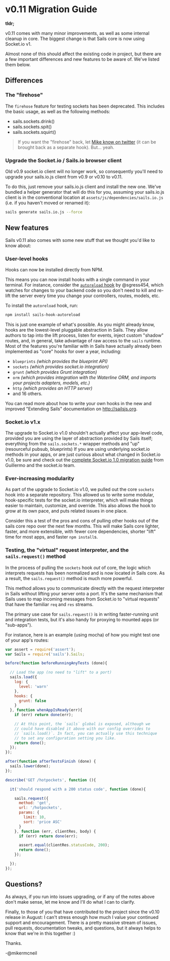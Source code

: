 # v0.11 Migration Guide


**tldr;**

v0.11 comes with many minor improvements, as well as some internal cleanup in core.  The biggest change is that Sails core is now using Socket.io v1.

Almost none of this should affect the existing code in project, but there are a few important differences and new features to be aware of.  We've listed them below.


## Differences

### The "firehose"

The `firehose` feature for testing sockets has been deprecated.  This includes the basic usage, as well as the following methods:
  + sails.sockets.drink()
  + sails.sockets.spit()
  + sails.sockets.squirt()

> If you want the "firehose" back, let [Mike know on twitter](http://twitter.com/mikermcneil) (it can be brought back as a separate hook). But... yeah.


### Upgrade the Socket.io / Sails.io browser client

Old v0.9 socket.io client will no longer work, so consequently you'll need to upgrade your sails.io.js client from v0.9 or v0.10 to v0.11.

To do this, just remove your sails.io.js client and install the new one.  We've bundled a helper generator that will do this for you, assuming your sails.io.js client is in the conventional location at `assets/js/dependencies/sails.io.js` (i.e. if you haven't moved or renamed it):

```sh
sails generate sails.io.js --force
```



## New features

Sails v0.11 also comes with some new stuff that we thought you'd like to know about:


### User-level hooks

Hooks can now be installed directly from NPM.

This means you can now install hooks with a single command in your terminal.  For instance, consider the [`autoreload` hook]() by @sgress454, which watches for changes to your backend code so you don't need to kill and re-lift the server every time you change your controllers, routes, models, etc.

To install the `autoreload` hook, run:

```sh
npm install sails-hook-autoreload
```

This is just one example of what's possible.  As you might already know, hooks are the lowest-level pluggable abstraction in Sails.  They allow authors to tap into the lift process, listen for events, inject custom "shadow" routes, and, in general, take advantage of raw access to the `sails` runtime.
Most of the features you're familiar with in Sails have actually already been implemented as "core" hooks for over a year, including:

+ `blueprints` _(which provides the blueprint API)_
+ `sockets`    _(which provides socket.io integration)_
+ `grunt`      _(which provides Grunt integration)_
+ `orm`        _(which provides integration with the Waterline ORM, and imports your projects adapters, models, etc.)_
+ `http`       _(which provides an HTTP server)_
+ and 16 others.

You can read more about how to write your own hooks in the new and improved "Extending Sails" documentation on http://sailsjs.org.


### Socket.io v1.x

The upgrade to Socket.io v1.0 shouldn't actually affect your app-level code, provided you are using the layer of abstraction provided by Sails itself; everything from the `sails.sockets.*` wrapper methods and "up" (resourceful pubsub, blueprints)
If you are using underlying socket.io methods in your apps, or are just curious about what changed in Socket.io v1.0, be sure and check out the [complete Socket.io 1.0 migration guide](http://socket.io/docs/migrating-from-0-9/) from Guillermo and the socket.io team.

### Ever-increasing modularity

As part of the upgrade to Socket.io v1.0, we pulled out the core `sockets` hook into a separate repository.  This allowed us to write some modular, hook-specific tests for the socket.io interpreter, which will make things easier to maintain, customize, and override.
This also allows the hook to grow at its own pace, and puts related issues in one place.

Consider this a test of the pros and cons of pulling other hooks out of the sails core repo over the next few months.  This will make Sails core lighter, faster, and more extensible, with fewer core dependencies, shorter "lift" time for most apps, and faster `npm install`s.


### Testing, the "virtual" request interpreter, and the `sails.request()` method

In the process of pulling the `sockets` hook _out_ of core, the logic which interprets requests has been normalized and is now located _in_ Sails core.  As a result, the `sails.request()` method is much more powerful.

This method allows you to communicate directly with the request interpreter in Sails without lifting your server onto a port.  It's the same mechanism that Sails uses to map incoming messages from Socket.io to "virtual requests" that have the familiar `req` and `res` streams.

The primary use case for `sails.request()` is in writing faster-running unit and integration tests, but it's also handy for proxying to mounted apps (or "sub-apps").

For instance, here is an example (using mocha) of how you might test one of your app's routes:

```js
var assert = require('assert');
var Sails = require('sails').Sails;

before(function beforeRunningAnyTests (done){

  // Load the app (no need to "lift" to a port)
  sails.load({
    log: {
      level: 'warn'
    },
    hooks: {
      grunt: false
    }
  }, function whenAppIsReady(err){
    if (err) return done(err);

    // At this point, the `sails` global is exposed, although we
    // could have disabled it above with our config overrides to
    // `sails.load()`. In fact, you can actually use this technique
    // to set any configuration setting you like.
    return done();
  });
});

after(function afterTestsFinish (done) {
  sails.lower(done);
});

describe('GET /hotpockets', function (){

  it('should respond with a 200 status code', function (done){

    sails.request({
      method: 'get',
      url: '/hotpockets',
      params: {
        limit: 10,
        sort: 'price ASC'
      }
    }, function (err, clientRes, body) {
      if (err) return done(err);

      assert.equal(clientRes.statusCode, 200);
      return done();
    });

  });
});
```


## Questions?

As always, if you run into issues upgrading, or if any of the notes above don't make sense, let me know and I'll do what I can to clarify.

Finally, to those of you that have contributed to the project since the v0.10 release in August: I can't stress enough how much I value your continued support and encouragement.  There is a pretty massive stream of issues, pull requests, documentation tweaks, and questions, but it always helps to know that we're in this together :)

Thanks.

-@mikermcneil


